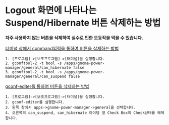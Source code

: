 # Logout 화면에 나타나는 Suspend/Hibernate 버튼 삭제하는 방법 #

**자주 사용하지 않는 버튼을 삭제하여 실수로 인한 오동작을 막을 수 있습니다.**

[터미널 상에서 command입력을 통하여 버튼을 삭제하는 방법 ](.md)
```
1. [프로그램]->[보조프로그램]->[터미널]을 실행합니다.
2. gconftool-2 -t bool -s /apps/gnome-power-manager/general/can_hibernate false
3. gconftool-2 -t bool -s /apps/gnome-power-manager/general/can_suspend false
```

[gconf-editer를 통하여 버튼을 삭제하는 방법 ](.md)
```
1. [프로그램]->[보조프로그램]->[터미널]을 실행합니다.
2. gconf-editer를 실행합니다.
3. 왼쪽 창에서 apps->gnome-power-manager->general을 선택합니다.
4. 오른쪽의 can_suspend, can_hibernate 아이템 옆 Check Box의 Check상태를 해제합니다.
```